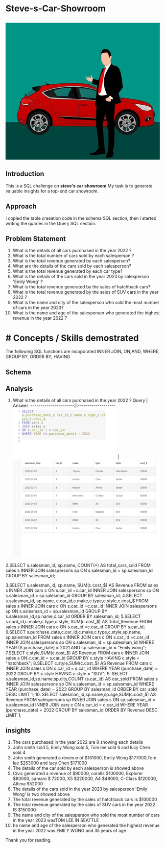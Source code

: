 # Steve-s-Car-Showroom

![](steveshow_room.jpg)
--
## Introduction 
This is a SQL challenge on **steve's car showroom**.My task is to generate valuable insights for a top-end car showroom.

## Approach
I copied the table craeation code in the schema SQL section, then i started writing the quaries in the Query SQL section.

## Problem Statement
1. What is the details of all cars purchased in the year 2022 ?
2. What is the total number of cars sold by each salesperson ?
3. What is the total revenue generated by each salesperson?
4. What are the details of the cars sold by each salesperson?
5. What is the total revenue generated by each car type?
6. What is the details of the cars sold in the year 2023 by salesperson 'Emily Wong' ?
7. What is the total revenue generated by the sales of hatchback cars?
8. What is the total revenue generated by the sales of SUV cars in the year 2022 ?
9. What is the name and city of the salesperson who sold the most number of cars in the year 2023?
10.  What is the name and age of the salesperson who generated the highest revenue in the year 2022 ?
# # Concepts / Skills demostrated
The following SQL functions are incoporated
INNER JOIN, ON,AND, WHERE, GROUP BY, ORDER BY, HAVING
## Schema

## Analysis
1.  What is the details of all cars purchased in the year 2022 ?
     Query                  |        Answer
    :----------------------:|:-------------------                      
      ![](query_1.jpg)      |   ![](Question_1.jpg)

2.SELECT s.salesman_id, sp.name, COUNT(*) AS total_cars_sold
  FROM sales s
  INNER JOIN salespersons sp 
  ON s.salesman_id = sp.salesman_id
  GROUP BY salesman_id;

3.SELECT s.salesman_id, sp.name, SUM(c.cost_$) AS Revenue
  FROM sales s
  INNER JOIN cars c
  ON s.car_id =c.car_id
  INNER JOIN salespersons sp 
  ON s.salesman_id = sp.salesman_id
  GROUP BY salesman_id;
4.SELECT s.salesman_id, sp.name, c.car_id,c.make,c.type,c.style,c.cost_$
  FROM sales s
  INNER JOIN cars c
  ON s.car_id =c.car_id
  INNER JOIN salespersons sp 
  ON s.salesman_id = sp.salesman_id
  GROUP BY s.salesman_id,sp.name,c.car_id
  ORDER BY salesman_id;
5.SELECT s.card_id,c.make,c.type,c.style, SUM(c.cost_$) AS Total_Revenue
  FROM sales s
  INNER JOIN cars c
  ON s.car_id =c.car_id
  GROUP BY s.car_id;
6.SELECT s.purchase_date,c.car_id,c.make,c.type,c.style,sp.name, sp.salesman_id
  FROM sales s
  INNER JOIN cars c
  ON s.car_id =c.car_id
  INNER JOIN salespersons sp 
  ON s.salesman_id = sp.salesman_id
  WHERE YEAR (S.purchase_date) = 2021
  AND sp.salesman_id = "Emily wong";
7.SELECT c.style,SUM(c.cost_$) AS Revenue
  FROM cars c
  INNER JOIN sales s
  ON c.car_id = s.car_id
  GROUP BY c.style
  HAVING c.style = "hatchback";
8.SELECT c.style,SUM(c.cost_$) AS Revenue
  FROM cars c
  INNER JOIN sales s
  ON c.car_id = s.car_id
  WHERE YEAR (purchase_date) = 2022
  GROUP BY c.style
  HAVING c.style = "SUV";
9. SELECT s.salesman_id,sp.name,sp.city,COUNT (s.car_id) AS car_sold
   FROM sales s
   INNER JOIN salespersons sp
   ON s.salesman_id = sp.salesman_id
   WHERE YEAR (purchase_date) = 2023
   GROUP BY salesman_id
   ORDER BY car_sold DESC
   LIMIT 1;
10. SELECT salesman_id,sp.name,sp.age,SUM(c.cost_$) AS Revenue 
    FROM salespersons sp
    INNER JOIN sales s
    ON sp.salesman_id = s.salesman_id
    INNER JOIN cars c
    ON s.car_id = c.car_id
    WHERE YEAR (purchase_date) = 2022
    GROUP BY salesman_id
    ORDER BY Revenue DESC
    LIMIT 1;

  ## insights
1. The cars purchased in the year 2022 are 8 showing each details
2. John smith sold 5, Emily Wong sold 5, Tom lee sold 6 and lucy Chen sold 4
3. John smith generated a revenue of $181000, Emily Wong $177000,Tom lee $253000 and lucy Chen $171000
4. The details of the car sold by each salesperson is showed above
5. Civic generated a revenue of $90000, corolls $100000, Explorer $80000, camaro $ 72000, X5 $220000, A4 $48000, C-Class $120000, Altima $52000
6. The details of the cars sold in the year 2023 by salesperson 'Emily Wong' is two showed above
7. The total revenue generated by the sales of hatchback cars is $100000
8. The total revenue generated by the sales of SUV cars in the year 2022 IS $150000
9. The name and city of the salesperson who sold the most number of cars in the year 2023 wasTOM LEE IN SEATTLE
10. he name and age of the salesperson who generated the highest revenue in the year 2022 was EMILY WONG and 35 years of age 

   Thank you for reading. 

  
  

   
     




